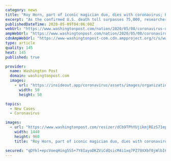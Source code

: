 ```yaml
---
category: news
title: "Roy Horn, part of iconic magician duo, dies with coronavirus; Pence staffer tests positive"
excerpt: "As the confirmed U.S. death toll surpasses 75,000, researchers are warning of an additional 75,000 “deaths of despair.”"
publishedDateTime: 2020-05-09T04:06:00Z
webUrl: "https://www.washingtonpost.com/nation/2020/05/08/coronavirus-update-us/"
ampWebUrl: "https://www.washingtonpost.com/nation/2020/05/08/coronavirus-update-us/?outputType=amp"
cdnAmpWebUrl: "https://www-washingtonpost-com.cdn.ampproject.org/c/s/www.washingtonpost.com/nation/2020/05/08/coronavirus-update-us/?outputType=amp"
type: article
quality: 145
heat: 145
published: true

provider:
  name: Washington Post
  domain: washingtonpost.com
  images:
    - url: "https://insideout.app/coronavirus/assets/images/organizations/washingtonpost.com-50x50.jpg"
      width: 50
      height: 50

topics:
  - New Cases
  - Coronavirus

images:
  - url: "https://www.washingtonpost.com/resizer/dCb9TPhYUjikmjREzS71epnUXIk=/1440x0/smart/arc-anglerfish-washpost-prod-washpost.s3.amazonaws.com/public/PBYJPUEQXYI6VEZCUKPHL374SM.jpg"
    width: 1440
    height: 960
    title: "Roy Horn, part of iconic magician duo, dies with coronavirus; Pence staffer tests positive"

secured: "qDYkl+epcVoeqHing5S5+7Y8IayoDKZViCdQsicM4i1xq7PZ70XXbf0jWlbI64gLu7jO1CvN72CfW0C26Z+3Xpk836qmxyDnRyNT7ulxhoTOM9mfvI4aJgmWf8yWZA/giG+KIKbcIu7kHidEmzRgAHjCocZlzRUgcb+WXF/DIAf2DboyJEQLSPPEo2inxcKlXfuqsiK2CP6mDDbEwMRUsPzqbvFRaj1CVSqi9JwmCOt5ukYW/0PamMtgSBSGBzmQcF7r/fPpF56ytp0Knpz+8/5TRuoJju+6+NHzErvaLfIwgSgDXHf4uq26hgiT/XhO;Bew3Mehl8274NSVQgaT6DQ=="
---
```


